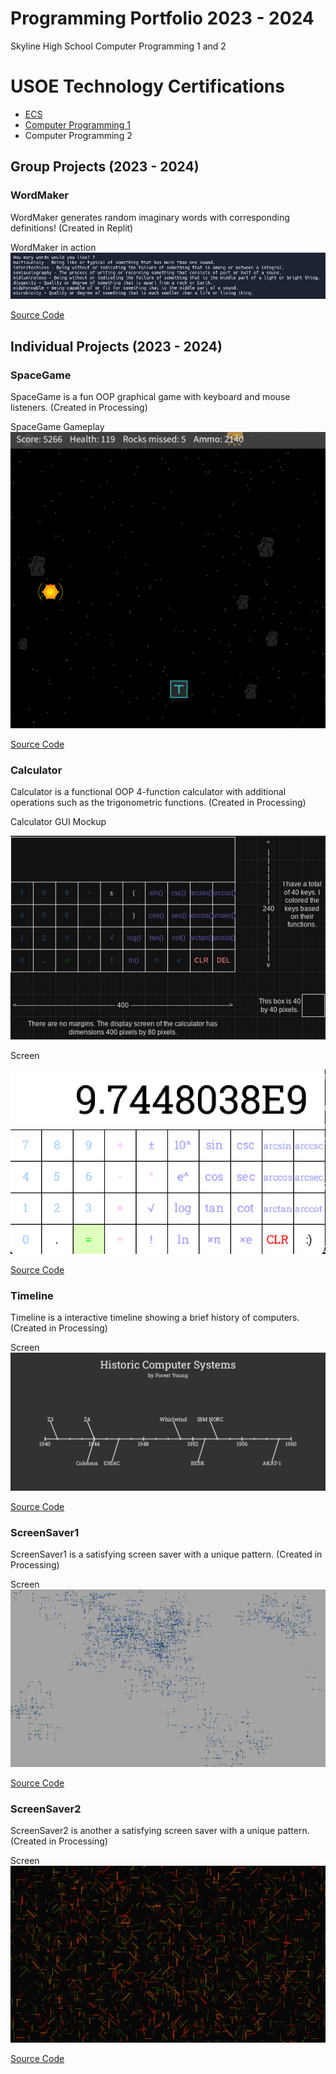# Programming Portfolio 2023 - 2024
Skyline High School Computer Programming 1 and 2

# USOE Technology Certifications
* [ECS](https://github.com/ForestNYoung/programming1portfolio/blob/main/images/ECSCertification.pdf)
* [Computer Programming 1](https://github.com/ForestNYoung/programming1portfolio/blob/main/images/ComputerProgramming1Certificate.pdf)
* Computer Programming 2

## Group Projects (2023 - 2024)

### WordMaker
WordMaker generates random imaginary words with corresponding definitions! (Created in Replit)

WordMaker in action
![WordMaker in action](https://github.com/ForestNYoung/programming1portfolio/blob/main/images/WordMakerInAction.png?raw=true)

[Source Code](https://replit.com/@9714599/WordMaker)

## Individual Projects (2023 - 2024)

### SpaceGame
SpaceGame is a fun OOP graphical game with keyboard and mouse listeners. (Created in Processing)

SpaceGame Gameplay
![SpaceGame Gameplay](https://github.com/ForestNYoung/programming1portfolio/blob/main/images/SpaceGameGameplay.png?raw=true)

[Source Code](https://github.com/ForestNYoung/programming1portfolio/raw/main/src/SpaceGame.zip)

### Calculator
Calculator is a functional OOP 4-function calculator with additional operations such as the trigonometric functions. (Created in Processing)

Calculator GUI Mockup

![GUI Mockup](https://github.com/ForestNYoung/programming1portfolio/blob/main/images/CalculatorGUIMockup.png?raw=true)

Screen 

![Screen](https://github.com/ForestNYoung/programming1portfolio/blob/main/images/CalculatorScreen.png?raw=true)

[Source Code](https://github.com/ForestNYoung/programming1portfolio/raw/main/src/Calculator.zip)

### Timeline
Timeline is a interactive timeline showing a brief history of computers. (Created in Processing)

Screen
![Screen](https://github.com/ForestNYoung/programming1portfolio/blob/main/images/Timeline.png?raw=true)

[Source Code](https://github.com/ForestNYoung/programming1portfolio/raw/main/src/Timeline.zip)

### ScreenSaver1
ScreenSaver1 is a satisfying screen saver with a unique pattern. (Created in Processing)

Screen
![Screen](https://github.com/ForestNYoung/programming1portfolio/blob/main/images/ScreenSaver1.png?raw=true)

[Source Code](https://github.com/ForestNYoung/programming1portfolio/raw/main/src/ScreenSaver.zip)

### ScreenSaver2
ScreenSaver2 is another a satisfying screen saver with a unique pattern. (Created in Processing)

Screen
![Screen](https://github.com/ForestNYoung/programming1portfolio/blob/main/images/ScreenSaver2.png?raw=true)

[Source Code](https://github.com/ForestNYoung/programming1portfolio/raw/main/src/ScreenSaver2.zip)
